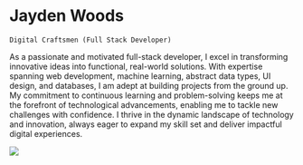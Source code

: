 <!-- Name -->
<h1>Jayden Woods</h1>

<!-- job title -->
<code>Digital Craftsmen (Full Stack Developer)</code>

<!-- PROFILE PARAGRAPH -->
<p>
  As a passionate and motivated full-stack developer, I excel in transforming innovative ideas into functional, real-world       solutions. With expertise spanning web development, machine learning, abstract data types, UI design, and databases, I am      adept at building projects from the ground up. My commitment to continuous learning and problem-solving keeps me at the        forefront of technological advancements, enabling me to tackle new challenges with confidence. I thrive in the dynamic         landscape of technology and innovation, always eager to expand my skill set and deliver impactful digital experiences.
</p>

<!-- LINKS -->
<p align="left" dir="auto">
  <a href="https://www.linkedin.com/in/jaydenwoods/" rel="nofollow">
    <img src="https://camo.githubusercontent.com/e8dbf62a04af86d46001864cd22338d8a8474486a0e976ec695580027c373c79/68747470733a2f2f696d672e736869656c64732e696f2f62616467652f6c696e6b6564696e2d2532333030373742352e7376673f267374796c653d666f722d7468652d6261646765266c6f676f3d6c696e6b6564696e266c6f676f436f6c6f723d7768697465" data-canonical-src="https://img.shields.io/badge/linkedin-%230077B5.svg?&amp;style=for-the-badge&amp;logo=linkedin&amp;logoColor=white" style="max-width: 100%;">
  </a>
</p>
<!-- LANGUAGES AND TOOLS -->

<!-- PROJECTS -->

<!-- STATS OR SOMETHING ELSE -->
